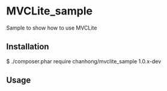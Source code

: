 MVCLite_sample
================

Sample to show how to use MVCLite  


Installation
------------

$ ./composer.phar require chanhong/mvclite_sample 1.0.x-dev

Usage
-----




